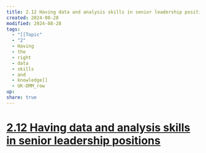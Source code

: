 ```yaml
---
title: 2.12 Having data and analysis skills in senior leadership positions
created: 2024-08-28
modified: 2024-08-28
tags:
  - "[[Topic"
  - "2"
  - Having
  - the
  - right
  - data
  - skills
  - and
  - knowledge]]
  - UK-DMM_row
up: 
share: true
---
```

# [2.12 Having data and analysis skills in senior leadership positions](2.12%20Having%20data%20and%20analysis%20skills%20in%20senior%20leadership%20positions.md)
